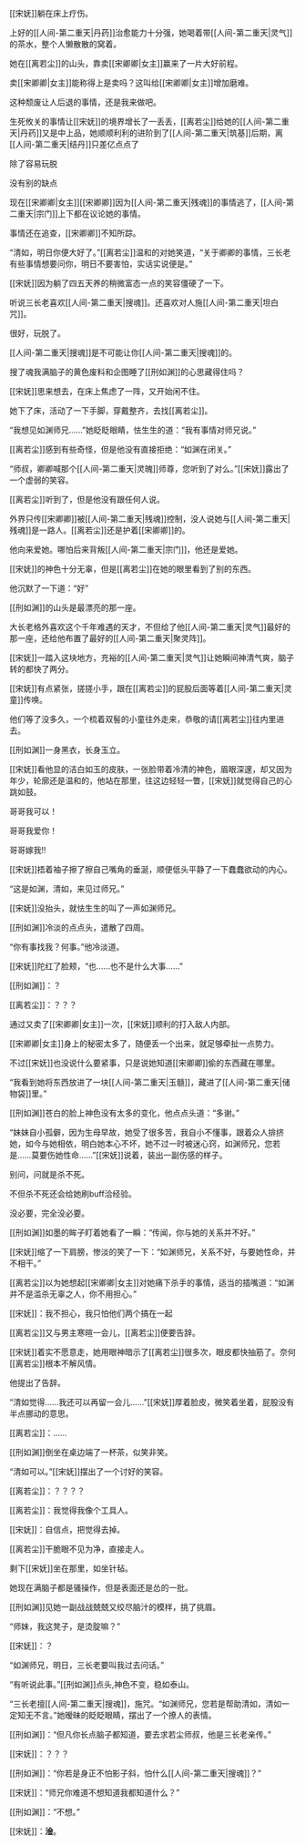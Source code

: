 
[[宋妩]]躺在床上疗伤。

上好的[[人间-第二重天|丹药]]治愈能力十分强，她喝着带[[人间-第二重天|灵气]]的茶水，整个人懒散散的窝着。

她在[[离若尘]]的山头，靠卖[[宋卿卿|女主]]赢来了一片大好前程。

卖[[宋卿卿|女主]]能称得上是卖吗？这叫给[[宋卿卿|女主]]增加磨难。

这种颓废让人后退的事情，还是我来做吧。

生死攸关的事情让[[宋妩]]的境界增长了一丢丢，[[离若尘]]给她的[[人间-第二重天|丹药]]又是中上品，她顺顺利利的进阶到了[[人间-第二重天|筑基]]后期，离[[人间-第二重天|结丹]]只差亿点点了

除了容易玩脱

没有别的缺点

现在[[宋卿卿|女主]][[宋卿卿]]因为[[人间-第二重天|残魂]]的事情逃了，[[人间-第二重天|宗门]]上下都在议论她的事情。

事情还在追查，[[宋卿卿]]不知所踪。

“清如，明日你便大好了。”[[离若尘]]温和的对她笑道，“关于卿卿的事情，三长老有些事情想要问你，明日不要害怕，实话实说便是。”

[[宋妩]]因为躺了四五天养的稍微富态一点的笑容僵硬了一下。

听说三长老喜欢[[人间-第二重天|搜魂]]。还喜欢对人施[[人间-第二重天|坦白咒]]。

很好，玩脱了。

[[人间-第二重天|搜魂]]是不可能让你[[人间-第二重天|搜魂]]的。

搜了魂我满脑子的黄色废料和企图睡了[[刑如渊]]的心思藏得住吗？

[[宋妩]]思来想去，在床上焦虑了一阵，又开始闲不住。

她下了床，活动了一下手脚，穿戴整齐，去找[[离若尘]]。

“我想见如渊师兄……”她眨眨眼睛，怯生生的道：“我有事情对师兄说。”

[[离若尘]]感到有些奇怪，但是他没有直接拒绝：“如渊在闭关。”

“师叔，卿卿喊那个[[人间-第二重天|灵魄]]师尊，您听到了对么。”[[宋妩]]露出了一个虚弱的笑容。

[[离若尘]]听到了，但是他没有跟任何人说。

外界只传[[宋卿卿]]被[[人间-第二重天|残魂]]控制，没人说她与[[人间-第二重天|残魂]]是一路人。[[离若尘]]还是护着[[宋卿卿]]的。

他向来爱她。哪怕后来背叛[[人间-第二重天|宗门]]，他还是爱她。

[[宋妩]]的神色十分无辜，但是[[离若尘]]在她的眼里看到了别的东西。

他沉默了一下道：“好”

[[刑如渊]]的山头是最漂亮的那一座。

大长老格外喜欢这个千年难遇的天才，不但给了他[[人间-第二重天|灵气]]最好的那一座，还给他布置了最好的[[人间-第二重天|聚灵阵]]。

[[宋妩]]一踏入这块地方，充裕的[[人间-第二重天|灵气]]让她瞬间神清气爽，脑子转的都快了两分。

[[宋妩]]有点紧张，搓搓小手，跟在[[离若尘]]的屁股后面等着[[人间-第二重天|灵童]]传唤。

他们等了没多久，一个梳着双髻的小童往外走来，恭敬的请[[离若尘]]往内里进去。

[[刑如渊]]一身黑衣，长身玉立。

[[宋妩]]看他显的洁白如玉的皮肤，一张脸带着冷清的神色，眉眼深邃，却又因为年少，轮廓还是温和的，他站在那里，往这边轻轻一瞥，[[宋妩]]就觉得自己的心跳如鼓。 

哥哥我可以！

哥哥我爱你！

哥哥嫁我!!

[[宋妩]]捂着袖子擦了擦自己嘴角的垂涎，顺便低头平静了一下蠢蠢欲动的内心。

“这是如渊，清如，来见过师兄。”

[[宋妩]]没抬头，就怯生生的叫了一声如渊师兄。

[[刑如渊]]冷淡的点点头，遣散了四周。

“你有事找我？何事。”他冷淡道。

[[宋妩]]陀红了脸颊，“也……也不是什么大事……”

[[刑如渊]]：？

[[离若尘]]：？？？

通过又卖了[[宋卿卿|女主]]一次，[[宋妩]]顺利的打入敌人内部。

[[宋卿卿|女主]]身上的秘密太多了，随便丢一个出来，就足够牵扯一点势力。

不过[[宋妩]]也没说什么要紧事，只是说她知道[[宋卿卿]]偷的东西藏在哪里。

“我看到她将东西放进了一块[[人间-第二重天|玉髓]]，藏进了[[人间-第二重天|储物袋]]里。”

[[刑如渊]]苍白的脸上神色没有太多的变化，他点点头道：“多谢。”

“妹妹自小孤僻，因为生母早故，她受了很多苦，我自小不懂事，跟着众人排挤她，如今与她相依，明白她本心不坏，她不过一时被迷心窍，如渊师兄，您若是……莫要伤她性命……”[[宋妩]]说着，装出一副伤感的样子。

别问，问就是杀不死。

不但杀不死还会给她刷buff洽经验。

没必要，完全没必要。

[[刑如渊]]如墨的眸子盯着她看了一瞬：“传闻，你与她的关系并不好。”

[[宋妩]]缩了一下肩膀，惨淡的笑了一下：“如渊师兄，关系不好，与要她性命，并不相干。”

[[离若尘]]以为她想起[[宋卿卿|女主]]对她痛下杀手的事情，适当的插嘴道：“如渊并不是滥杀无辜之人，你不用担心。”

[[宋妩]]：我不担心，我只怕他们两个搞在一起

[[离若尘]]又与男主寒暄一会儿，[[离若尘]]便要告辞。

[[宋妩]]着实不愿意走，她用眼神暗示了[[离若尘]]很多次，眼皮都快抽筋了。奈何[[离若尘]]根本不解风情。

他提出了告辞。

“清如觉得……我还可以再留一会儿……”[[宋妩]]厚着脸皮，微笑着坐着，屁股没有半点挪动的意思。

[[离若尘]]：……

[[刑如渊]]倒坐在桌边端了一杯茶，似笑非笑。

“清如可以。”[[宋妩]]摆出了一个讨好的笑容。

[[离若尘]]：？？？？

[[离若尘]]：我觉得我像个工具人。

[[宋妩]]：自信点，把觉得去掉。

[[离若尘]]干脆眼不见为净，直接走人。

剩下[[宋妩]]坐在那里，如坐针毡。

她现在满脑子都是骚操作，但是表面还是怂的一批。

[[刑如渊]]见她一副战战兢兢又绞尽脑汁的模样，挑了挑眉。

“师妹，我这凳子，是烫腚嘛？”

[[宋妩]]：？

“如渊师兄，明日，三长老要叫我过去问话。”

“有听说此事。”[[刑如渊]]点头,神色不变，稳如泰山。

“三长老擅[[人间-第二重天|搜魂]]，施咒。“如渊师兄，您若是帮助清如，清如一定知无不言。”她暧昧的眨眨眼睛，摆出了一个撩人的表情。

[[刑如渊]]：“但凡你长点脑子都知道，要去求若尘师叔，他是三长老亲传。”

[[宋妩]]：？？？

[[刑如渊]]：“你若是身正不怕影子斜，怕什么[[人间-第二重天|搜魂]]？”

[[宋妩]]：“师兄你难道不想知道我都知道什么？”

[[刑如渊]]：“不想。”

[[宋妩]]：**淦**。
